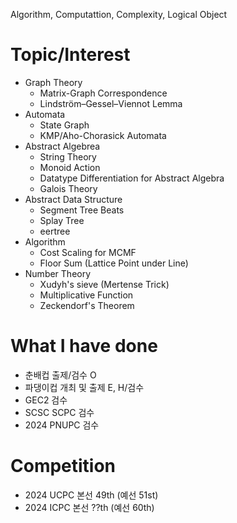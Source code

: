 Algorithm, Computattion, Complexity, Logical Object

# Topic/Interest
- Graph Theory
  - Matrix-Graph Correspondence
  - Lindström–Gessel–Viennot Lemma
- Automata
  - State Graph
  - KMP/Aho-Chorasick Automata
- Abstract Algebrea
  - String Theory
  - Monoid Action
  - Datatype Differentiation for Abstract Algebra
  - Galois Theory
- Abstract Data Structure
  - Segment Tree Beats
  - Splay Tree
  - eertree
- Algorithm
  - Cost Scaling for MCMF
  - Floor Sum (Lattice Point under Line)
- Number Theory
  - Xudyh's sieve (Mertense Trick)
  - Multiplicative Function
  - Zeckendorf's Theorem

# What I have done
- 춘배컵 출제/검수 O
- 파댕이컵 개최 및 출제 E, H/검수 
- GEC2 검수
- SCSC SCPC 검수
- 2024 PNUPC 검수

# Competition
- 2024 UCPC 본선 49th (예선 51st)
- 2024 ICPC 본선 ??th (예선 60th)
